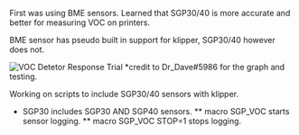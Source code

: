 First was using BME sensors.  Learned that SGP30/40 is more accurate and better for measuring VOC on printers.

BME sensor has pseudo built in support for klipper, SGP30/40 however does not.

![VOC Detetor Response Trial](https://user-images.githubusercontent.com/2658/213833893-e2d6ee10-d895-4833-af44-51245fcbe39f.png)
*credit to Dr_Dave#5986 for the graph and testing.


Working on scripts to include SGP30/40 sensors with klipper.


* SGP30 includes SGP30 AND SGP40 sensors.
 ** macro SGP_VOC starts sensor logging.
 ** macro SGP_VOC STOP=1 stops logging.
 
